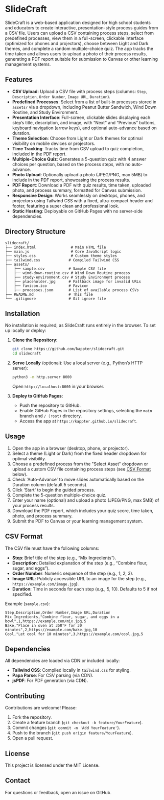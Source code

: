 # SlideCraft

SlideCraft is a web-based application designed for high school students and educators to create interactive, presentation-style process guides from a CSV file. Users can upload a CSV containing process steps, select from predefined processes, view them in a full-screen, clickable interface (optimized for phones and projectors), choose between Light and Dark themes, and complete a random multiple-choice quiz. The app tracks the time taken and allows users to upload a photo of their process results, generating a PDF report suitable for submission to Canvas or other learning management systems.

## Features
- **CSV Upload**: Upload a CSV file with process steps (columns: `Step`, `Description`, `Order Number`, `Image URL`, `Duration`).
- **Predefined Processes**: Select from a list of built-in processes stored in `assets/` via a dropdown, including Peanut Butter Sandwich, Wind Down Routine, and Study Environment.
- **Presentation Interface**: Full-screen, clickable slides displaying each step’s title, description, and image, with “Next” and “Previous” buttons, keyboard navigation (arrow keys), and optional auto-advance based on duration.
- **Theme Selection**: Choose from Light or Dark themes for optimal visibility on mobile devices or projectors.
- **Time Tracking**: Tracks time from CSV upload to quiz completion, included in the PDF report.
- **Multiple-Choice Quiz**: Generates a 5-question quiz with 4 answer choices per question, based on the process steps, with no auto-advance.
- **Photo Upload**: Optionally upload a photo (JPEG/PNG, max 5MB) to include in the PDF report, showcasing the process results.
- **PDF Report**: Download a PDF with quiz results, time taken, uploaded photo, and process summary, formatted for Canvas submission.
- **Responsive Design**: Works seamlessly on desktops, phones, and projectors using Tailwind CSS with a fixed, ultra-compact header and footer, featuring a super clean and professional look.
- **Static Hosting**: Deployable on GitHub Pages with no server-side dependencies.

## Directory Structure
```
slidecraft/
├── index.html                # Main HTML file
├── main.js                   # Core JavaScript logic
├── styles.css                # Custom theme styles
├── tailwind.css             # Compiled Tailwind CSS
├── assets/
│   ├── sample.csv           # Sample CSV file
│   ├── wind-down-routine.csv # Wind Down Routine process
│   ├── study-environment.csv # Study Environment process
│   ├── placeholder.jpg      # Fallback image for invalid URLs
│   ├── favicon.ico          # Favicon
│   ├── processes.json       # List of available process CSVs
├── README.md                # This file
└── .gitignore               # Git ignore file
```

## Installation
No installation is required, as SlideCraft runs entirely in the browser. To set up locally or deploy:

1. **Clone the Repository**:
   ```bash
   git clone https://github.com/kappter/slidecraft.git
   cd slidecraft
   ```

2. **Serve Locally** (optional):
   Use a local server (e.g., Python’s HTTP server):
   ```bash
   python3 -m http.server 8000
   ```
   Open `http://localhost:8000` in your browser.

3. **Deploy to GitHub Pages**:
   - Push the repository to GitHub.
   - Enable GitHub Pages in the repository settings, selecting the `main` branch and `/ (root)` directory.
   - Access the app at `https://kappter.github.io/slidecraft`.

## Usage
1. Open the app in a browser (desktop, phone, or projector).
2. Select a theme (Light or Dark) from the fixed header dropdown for optimal visibility.
3. Choose a predefined process from the "Select Asset" dropdown or upload a custom CSV file containing process steps (see [CSV Format](#csv-format) below).
4. Check 'Auto-Advance' to move slides automatically based on the Duration column (default 5 seconds).
5. Click 'Start' to begin the guided process.
6. Complete the 5-question multiple-choice quiz.
7. Enter your name (optional) and upload a photo (JPEG/PNG, max 5MB) of your process results.
8. Download the PDF report, which includes your quiz score, time taken, photo, and process summary.
9. Submit the PDF to Canvas or your learning management system.

## CSV Format
The CSV file must have the following columns:
- **Step**: Brief title of the step (e.g., “Mix Ingredients”).
- **Description**: Detailed explanation of the step (e.g., “Combine flour, sugar, and eggs”).
- **Order Number**: Numeric sequence of the step (e.g., 1, 2, 3).
- **Image URL**: Publicly accessible URL to an image for the step (e.g., `https://example.com/image.jpg`).
- **Duration**: Time in seconds for each step (e.g., 5, 10). Defaults to 5 if not specified.

Example (`sample.csv`):
```csv
Step,Description,Order Number,Image URL,Duration
Mix Ingredients,"Combine flour, sugar, and eggs in a bowl",1,https://example.com/mix.jpg,5
Bake,"Place in oven at 350°F for 30 minutes",2,https://example.com/bake.jpg,10
Cool,"Let cool for 10 minutes",3,https://example.com/cool.jpg,5
```

## Dependencies
All dependencies are loaded via CDN or included locally:
- **Tailwind CSS**: Compiled locally in `tailwind.css` for styling.
- **Papa Parse**: For CSV parsing (via CDN).
- **jsPDF**: For PDF generation (via CDN).

## Contributing
Contributions are welcome! Please:
1. Fork the repository.
2. Create a feature branch (`git checkout -b feature/YourFeature`).
3. Commit changes (`git commit -m 'Add YourFeature'`).
4. Push to the branch (`git push origin feature/YourFeature`).
5. Open a pull request.

## License
This project is licensed under the MIT License.

## Contact
For questions or feedback, open an issue on GitHub.
